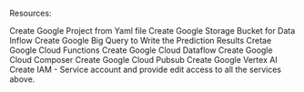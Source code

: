 Resources: 

Create Google Project from Yaml file
Create Google Storage Bucket for Data Inflow 
Create Google Big Query to Write the Prediction Results
Cretae Google Cloud Functions
Create Google Cloud Dataflow
Create Google Cloud Composer
Create Google Cloud Pubsub
Create Google Vertex AI
Create IAM - Service account and provide edit access to all the services above. 